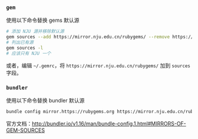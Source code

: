 ### `gem`

使用以下命令替换 gems 默认源

```bash
# 添加 NJU 源并移除默认源
gem sources --add https://mirror.nju.edu.cn/rubygems/ --remove https://rubygems.org/
# 列出已有源
gem sources -l
# 应该只有 NJU 一个
```

或者，编辑 `~/.gemrc`，将 `https://mirror.nju.edu.cn/rubygems/` 加到 `sources` 字段。

### `bundler`

使用以下命令替换 bundler 默认源
```bash
bundle config mirror.https://rubygems.org https://mirror.nju.edu.cn/rubygems
```

官方文档：<http://bundler.io/v1.16/man/bundle-config.1.html#MIRRORS-OF-GEM-SOURCES>